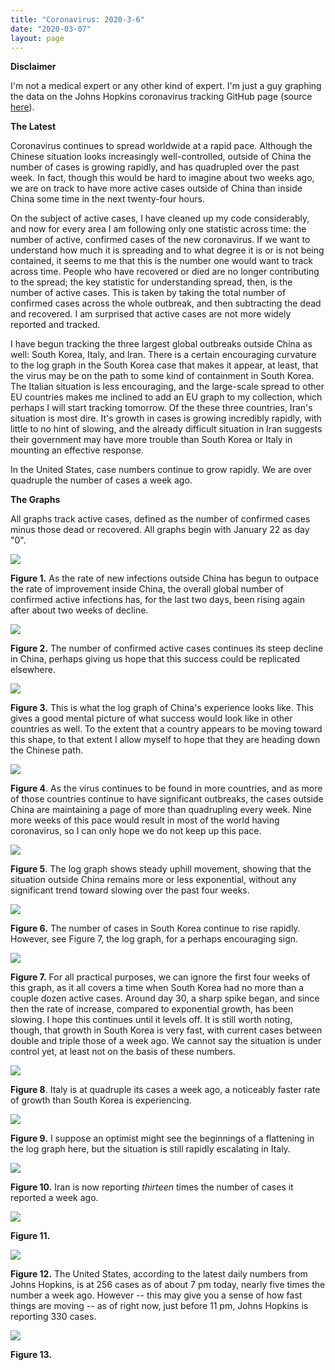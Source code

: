 ```yaml
---
title: "Coronavirus: 2020-3-6"
date: "2020-03-07"
layout: page
---
```


**Disclaimer**

I'm not a medical expert or any other kind of expert. I'm just a guy graphing the data on the Johns Hopkins coronavirus tracking GitHub page (source [here](https://github.com/CSSEGISandData/COVID-19/tree/master/csse_covid_19_data/csse_covid_19_daily_reports)).

**The Latest**

Coronavirus continues to spread worldwide at a rapid pace. Although the Chinese situation looks increasingly well-controlled, outside of China the number of cases is growing rapidly, and has quadrupled over the past week. In fact, though this would be hard to imagine about two weeks ago, we are on track to have more active cases outside of China than inside China some time in the next twenty-four hours.

On the subject of active cases, I have cleaned up my code considerably, and now for every area I am following only one statistic across time: the number of active, confirmed cases of the new coronavirus. If we want to understand how much it is spreading and to what degree it is or is not being contained, it seems to me that this is the number one would want to track across time. People who have recovered or died are no longer contributing to the spread; the key statistic for understanding spread, then, is the number of active cases. This is taken by taking the total number of confirmed cases across the whole outbreak, and then subtracting the dead and recovered. I am surprised that active cases are not more widely reported and tracked.

I have begun tracking the three largest global outbreaks outside China as well: South Korea, Italy, and Iran. There is a certain encouraging curvature to the log graph in the South Korea case that makes it appear, at least, that the virus may be on the path to some kind of containment in South Korea. The Italian situation is less encouraging, and the large-scale spread to other EU countries makes me inclined to add an EU graph to my collection, which perhaps I will start tracking tomorrow. Of the these three countries, Iran's situation is most dire. It's growth in cases is growing incredibly rapidly, with little to no hint of slowing, and the already difficult situation in Iran suggests their government may have more trouble than South Korea or Italy in mounting an effective response.

In the United States, case numbers continue to grow rapidly. We are over quadruple the number of cases a week ago.

**The Graphs**

All graphs track active cases, defined as the number of confirmed cases minus those dead or recovered. All graphs begin with January 22 as day "0".

![](../../i/2h.png)

**Figure 1.** As the rate of new infections outside China has begun to outpace the rate of improvement inside China, the overall global number of confirmed active infections has, for the last two days, been rising again after about two weeks of decline.

![](../../i/2i.png)

**Figure 2.** The number of confirmed active cases continues its steep decline in China, perhaps giving us hope that this success could be replicated elsewhere.

![](../../i/2j.png)

**Figure 3.** This is what the log graph of China's experience looks like. This gives a good mental picture of what success would look like in other countries as well. To the extent that a country appears to be moving toward this shape, to that extent I allow myself to hope that they are heading down the Chinese path.

![](../../i/2k.png)

**Figure 4**. As the virus continues to be found in more countries, and as more of those countries continue to have significant outbreaks, the cases outside China are maintaining a page of more than quadrupling every week. Nine more weeks of this pace would result in most of the world having coronavirus, so I can only hope we do not keep up this pace.

![](../../i/2l.png)

**Figure 5**. The log graph shows steady uphill movement, showing that the situation outside China remains more or less exponential, without any significant trend toward slowing over the past four weeks.

![](../../i/2m.png)

**Figure 6.** The number of cases in South Korea continue to rise rapidly. However, see Figure 7, the log graph, for a perhaps encouraging sign.

![](../../i/2n.png)

**Figure 7.** For all practical purposes, we can ignore the first four weeks of this graph, as it all covers a time when South Korea had no more than a couple dozen active cases. Around day 30, a sharp spike began, and since then the rate of increase, compared to exponential growth, has been slowing. I hope this continues until it levels off. It is still worth noting, though, that growth in South Korea is very fast, with current cases between double and triple those of a week ago. We cannot say the situation is under control yet, at least not on the basis of these numbers.

![](../../i/2o.png)

**Figure 8**. Italy is at quadruple its cases a week ago, a noticeably faster rate of growth than South Korea is experiencing.

![](../../i/2p.png)

**Figure 9.** I suppose an optimist might see the beginnings of a flattening in the log graph here, but the situation is still rapidly escalating in Italy.

![](../../i/2q.png)

**Figure 10.** Iran is now reporting _thirteen_ times the number of cases it reported a week ago.

![](../../i/2r.png)

**Figure 11.**

![](../../i/2s.png)

**Figure 12.** The United States, according to the latest daily numbers from Johns Hopkins, is at 256 cases as of about 7 pm today, nearly five times the number a week ago. However -- this may give you a sense of how fast things are moving -- as of right now, just before 11 pm, Johns Hopkins is reporting 330 cases.

![](../../i/2t.png)

**Figure 13.**

